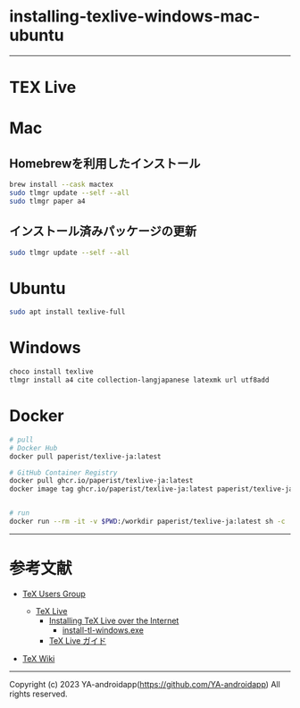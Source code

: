 # installing-texlive-windows-mac-ubuntu

---

# TEX Live

# Mac

## Homebrewを利用したインストール

```zsh
brew install --cask mactex
sudo tlmgr update --self --all
sudo tlmgr paper a4
```

## インストール済みパッケージの更新

```zsh
sudo tlmgr update --self --all
```

# Ubuntu

```bash
sudo apt install texlive-full
```

# Windows

```powershell
choco install texlive
tlmgr install a4 cite collection-langjapanese latexmk url utf8add
```

# Docker

```bash
# pull
# Docker Hub
docker pull paperist/texlive-ja:latest

# GitHub Container Registry
docker pull ghcr.io/paperist/texlive-ja:latest
docker image tag ghcr.io/paperist/texlive-ja:latest paperist/texlive-ja:latest


# run
docker run --rm -it -v $PWD:/workdir paperist/texlive-ja:latest sh -c 'latexmk -C main.tex && latexmk main.tex && latexmk -c main.tex'
```

---

# 参考文献

- [TeX Users Group](https://www.tug.org/texlive/doc/texlive-ja/texlive-ja.pdf)
  - [TeX Live](https://www.tug.org/texlive/doc/texlive-ja/texlive-ja.pdf)
    - [Installing TeX Live over the Internet](https://www.tug.org/texlive/acquire-netinstall.html)
      - [install-tl-windows.exe](https://mirror.ctan.org/systems/texlive/tlnet/install-tl-windows.exe)
    - [TeX Live ガイド](https://www.tug.org/texlive/doc/texlive-ja/texlive-ja.pdf)

- [TeX Wiki](https://texwiki.texjp.org/)

---

Copyright (c) 2023 YA-androidapp(https://github.com/YA-androidapp) All rights reserved.

